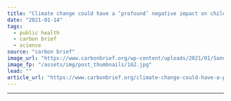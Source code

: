 ```yaml
---
title: "Climate change could have a ‘profound’ negative impact on child malnourishment"
date: "2021-01-14"
tags: 
  - public health
  - carbon brief
  - science
source: "carbon brief"
image_url: "https://www.carbonbrief.org/wp-content/uploads/2021/01/Sandipani-Muni-School-for-needy-girls-run-by-Food-for-Life-Vrindavan-Uttar-Pradesh-India-Asia-583x372.jpg"
image_fp: "/assets/img/post_thumbnails/162.jpg"
lead: ""
article_url: "https://www.carbonbrief.org/climate-change-could-have-a-profound-negative-impact-on-child-malnourishment"
---
```


---
